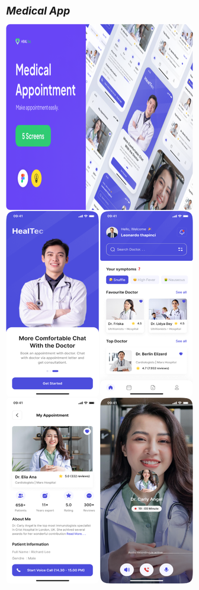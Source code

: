 # _Medical App_

<img src="https://github.com/bugrahangulmez/medicalApp/blob/main/src/assets/cover/Cover1.png" alt="Açıklama" width="1000" height="500" style="border-radius: 10px;">
<img src="https://github.com/bugrahangulmez/medicalApp/blob/main/src/assets/cover/Onboarding.png" alt="Açıklama" width="250" height="500" style="border-radius: 10px;">
<img src="https://github.com/bugrahangulmez/medicalApp/blob/main/src/assets/cover/Home.png" alt="Açıklama" width="250" height="500" style="border-radius: 10px;">
<img src="https://github.com/bugrahangulmez/medicalApp/blob/main/src/assets/cover/Appointment1.png" alt="Açıklama" width="250" height="500" style="border-radius: 10px;">
<img src="https://github.com/bugrahangulmez/medicalApp/blob/main/src/assets/cover/Appointment2.png" alt="Açıklama" width="250" height="500" style="border-radius: 10px;">

